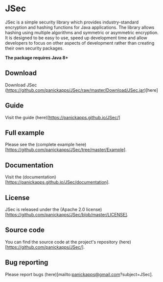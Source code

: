 # JSec

JSec is a simple security library which provides industry-standard encryption and hashing functions for Java applications. The library allows hashing using multiple algorithms and symmetric or asymmetric encryption. It is designed to be easy to use, speed up development time and allow developers to focus on other aspects of development rather than creating their own security packages.

<b>The package requires Java 8+</b>

## Download
Download JSec (https://github.com/panickapps/JSec/raw/master/Download/JSec.jar)[here]

## Guide
Visit the guide (here)[https://panickapps.github.io/JSec/]

## Full example
Please see the (complete example here)[https://github.com/panickapps/JSec/tree/master/Example].

## Documentation
Visit the (documentation)[https://panickapps.github.io/JSec/documentation].

## License
JSec is released under the (Apache 2.0 license)[https://github.com/panickapps/JSec/blob/master/LICENSE].

## Source code
You can find the source code at the project's repository (here)[https://github.com/panickapps/JSec/].

## Bug reporting
Please report bugs (here)[mailto:panickapps@gmail.com?subject=JSec].
